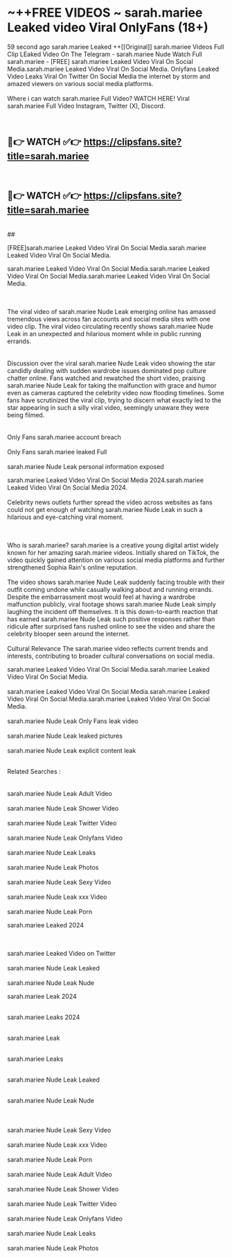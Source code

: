 # ~++FREE VIDEOS ~ sarah.mariee Leaked video Viral OnlyFans (18+)<br>


59 second ago sarah.mariee Leaked ++[[Original]] sarah.mariee Videos Full Clip LEaked Video On The Telegram  - sarah.mariee Nude  Watch Full sarah.mariee - [FREE] sarah.mariee Leaked Video Viral On Social Media.sarah.mariee Leaked Video Viral On Social Media.   Onlyfans Leaked Video Leaks Viral On Twitter On Social Media the internet by storm and amazed viewers on various social media platforms. <br><br>
Where i can watch sarah.mariee Full Video? WATCH HERE! Viral sarah.mariee Full Video Instagram, Twitter (X), Discord. <br>


 <br>

##  🔴👉 WATCH ✅👉  <a href="https://clipsfans.site?title=sarah.mariee&ref=git">https://clipsfans.site?title=sarah.mariee</a> <br>
  <br>

##  🔴👉 WATCH ✅👉  <a href="https://clipsfans.site?title=sarah.mariee&ref=git">https://clipsfans.site?title=sarah.mariee</a> <br>
  <br>
  ##



[FREE]sarah.mariee Leaked Video Viral On Social Media.sarah.mariee Leaked Video Viral On Social Media. <br>

sarah.mariee Leaked Video Viral On Social Media.sarah.mariee Leaked Video Viral On Social Media.sarah.mariee Leaked Video Viral On Social Media. <br>


  <br>

  <br>
The viral video of sarah.mariee Nude Leak emerging online has amassed tremendous views across fan accounts and social media sites with one video clip. The viral video circulating recently shows sarah.mariee Nude Leak in an unexpected and hilarious moment while in public running errands.<br>
<br>


<br>
Discussion over the viral sarah.mariee Nude Leak video showing the star candidly dealing with sudden wardrobe issues dominated pop culture chatter online. Fans watched and rewatched the short video, praising sarah.mariee Nude Leak for taking the malfunction with grace and humor even as cameras captured the celebrity video now flooding timelines. Some fans have scrutinized the viral clip, trying to discern what exactly led to the star appearing in such a silly viral video, seemingly unaware they were being filmed.<br>
<br>
<br> 
Only Fans sarah.mariee account breach<br>
<br>
Only Fans sarah.mariee leaked Full <br>
<br>
sarah.mariee Nude Leak personal information exposed<br>

sarah.mariee Leaked Video Viral On Social Media 2024.sarah.mariee Leaked Video Viral On Social Media 2024. <br>
<br>
Celebrity news outlets further spread the video across websites as fans could not get enough of watching sarah.mariee Nude Leak in such a hilarious and eye-catching viral moment.<br>
<br>

<br>
Who is sarah.mariee? sarah.mariee is a creative young digital artist widely known for her amazing sarah.mariee videos. Initially shared on TikTok, the video quickly gained attention on various social media platforms and further strengthened Sophia Rain's online reputation.<br>
<br>
The video shows sarah.mariee Nude Leak suddenly facing trouble with their outfit coming undone while casually walking about and running errands. Despite the embarrassment most would feel at having a wardrobe malfunction publicly, viral footage shows sarah.mariee Nude Leak simply laughing the incident off themselves. It is this down-to-earth reaction that has earned sarah.mariee Nude Leak such positive responses rather than ridicule after surprised fans rushed online to see the video and share the celebrity blooper seen around the internet.<br>
<br>
Cultural Relevance The sarah.mariee video reflects current trends and interests, contributing to broader cultural conversations on social media.<br>

sarah.mariee Leaked Video Viral On Social Media.sarah.mariee Leaked Video Viral On Social Media.<br>
<br>
sarah.mariee Leaked Video Viral On Social Media.sarah.mariee Leaked Video Viral On Social Media.sarah.mariee Leaked Video Viral On Social Media.<br>
<br>
sarah.mariee Nude Leak Only Fans leak video<br>
<br>
sarah.mariee Nude Leak leaked pictures<br>
<br>
sarah.mariee Nude Leak explicit content leak<br>


<br>
Related Searches :<br>
<br>

<br>
sarah.mariee Nude Leak Adult Video<br>
<br>
sarah.mariee Nude Leak Shower Video<br>
<br>
sarah.mariee Nude Leak Twitter Video<br>
<br>
sarah.mariee Nude Leak Onlyfans Video<br>
<br>
sarah.mariee Nude Leak Leaks<br>
<br>
sarah.mariee Nude Leak Photos<br>

<br>
sarah.mariee Nude Leak Sexy Video<br>
<br>
sarah.mariee Nude Leak xxx Video<br>
<br>
sarah.mariee Nude Leak Porn<br>

sarah.mariee  Leaked 2024 <br> <br>
<br>

sarah.mariee Leaked Video on Twitter <br>
<br>
sarah.mariee Nude Leak Leaked<br>
<br>
sarah.mariee Nude Leak Nude<br>


sarah.mariee  Leak 2024 <br> <br>



sarah.mariee  Leaks 2024 <br> <br>



 
sarah.mariee  Leak<br> <br>



sarah.mariee  Leaks<br> <br>


sarah.mariee Nude Leak Leaked<br> <br>

sarah.mariee Nude Leak Nude<br> <br>
<br> <br>
sarah.mariee Nude Leak Sexy Video
<br> <br>
sarah.mariee Nude Leak xxx Video
<br> <br>
sarah.mariee Nude Leak Porn
<br> <br>
sarah.mariee Nude Leak Adult Video
<br> <br>
sarah.mariee Nude Leak Shower Video
<br> <br>
sarah.mariee Nude Leak Twitter Video
<br> <br>
sarah.mariee Nude Leak Onlyfans Video
<br> <br>
sarah.mariee Nude Leak Leaks
<br> <br>
sarah.mariee Nude Leak Photos






</p>




 



</p>










